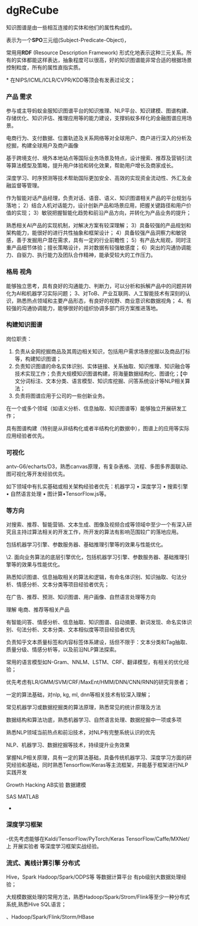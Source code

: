 # dgReCube











知识图谱是由一些相互连接的实体和他们的属性构成的。

表示为一个**SPO**三元组(Subject-Predicate-Object)，

常用用**RDF** (Resource Description Framework) 形式化地表示这种三元关系。所有的实体都能这样表达，抽象程度可以很高，好的知识图谱能非常合适的根据场景控制粒度，所有的属性直指实质。



\* 在NIPS/ICML/ICLR/CVPR/KDD等顶会有发表过论文；                            



### 产品 需求

参与或主导蚂蚁金服知识图谱平台的知识推理、NLP平台、知识建模、图谱构建、存储优化、知识评估、推理应用等的能力建设，支撑蚂蚁多样化的金融图谱应用场景。

电商行为、支付数据、位置轨迹及关系网络等对全球用户、商户进行深入的分析及挖掘，构建全球用户及商户画像

基于跨境支付、境外本地站点等国际业务场景及特点，设计搜索、推荐及营销引流等算法模型及策略，提升用户体验和转化效果，帮助用户增长及商家成长。

深度学习、时序预测等技术帮助国际更加安全、高效的实现资金流动性、外汇及金融监督等管理。





作为智能对话产品经理，负责对话、语音、语义、知识图谱相关产品的平台规划与落地；
2）结合人机对话能力，设计创新产品和场景应用，把握关键路径和用户价值的实现；
3）敏锐把握智能化趋势和前沿产品方向，并转化为产品业务的提升；



熟悉相关AI产品的实现机制，对解决方案有较深理解；
3）具备较强的产品规划和架构能力，能很好的进行共性抽象和框架设计；
4）具备较强产品洞察力和敏锐感，善于发掘用户潜在需求，具有一定的行业前瞻性；
5）有产品大局观，同时注重产品细节体验；擅长策略设计，并对数据有较强敏感度；
6）突出的沟通协调能力、自驱力、执行能力及团队合作精神，能承受较大的工作压力。                            

### 格局 视角



能够独立思考，具有良好的沟通能力、判断力，可以分析和拆解产品中的问题并转化为AI和机器学习实际问题；
3、对ToB、产业互联网、人工智能技术有深刻的认识，熟悉热点领域和主要产品形态，有良好的视野、商业意识和数据视角；
4、有较强的沟通协调能力，能够很好的组织协调多部门将方案推进落地。                            

### 构建知识图谱

岗位职责：
1.	负责从全网挖掘商品及其周边相关知识，包括用户需求场景挖掘以及商品打标等，构建知识图谱；
2.	负责知识图谱的命名实体识别、实体链接、关系抽取、知识推理、知识融合等技术实现工作；负责大规模知识图谱构建，将海量数据结构化、图谱化；【中文分词标注、文本分类、语言模型、知识库挖掘、问答系统设计等NLP相关算法；
3.	负责将图谱应用于公司的一些创新业务。

在一个或多个领域（如语义分析、信息抽取、知识图谱等）能够独立开展研发工作；

具有图谱构建（特别是从非结构化或者半结构化的数据中），图谱上的应用等实际应用经验者优先。                            



### 可视化

antv-G6/echarts/D3，熟悉canvas原理，有复杂表格、流程、多图多界面联动、图可视化等开发经验优先。

如下领域中有扎实基础或相关架构经验者优先：机器学习 • 深度学习 •  搜索引擎 • 自然语言处理 • 图计算•TensorFlow.js等。                            



### 等方向

 对搜索、推荐、智能营销、文本生成、图像及视频合成等领域中至少一个有深入研究且主持过算法相关的开发工作，所开发的算法有影响范围较广的落地应用。



包括机器学习引擎、参数服务器、基础推理引擎等的效果与性能优化。

\2. 面向业务算法的底层引擎优化，包括机器学习引擎、参数服务器、基础推理引擎等的效果与性能优化。

熟悉知识图谱、信息抽取相关的算法和逻辑，有命名体识别、知识抽取、句法分析、情感分析、文本分类等项目经验者优先；





在广告、推荐、预测、知识图谱、用户画像、自然语言处理等方向

理解 电商、推荐等相关产品

有智能问答、情感分析、信息抽取、知识图谱、自动摘要、新词发现、命名实体识别、句法分析、文本分类、文本相似度等项目经验者优先

负责知乎文本质量标签和内容标签体系建设，括但不限于：文本分类和Tag抽取、质量分级、情感分析等，以及前沿NLP算法探索。 

常用的语言模型如N-Gram、NNLM、LSTM、CRF、翻译模型，有相关的优化经验；

优先考虑有LR/GMM/SVM/CRF/MaxEnt/HMM/DNN/CNN/RNN的研究背景者；

一定的算法基础，对nlp, kg, ml, dnn等相关技术有较深入理解；

常见机器学习或数据挖掘类的算法原理，熟悉常见的统计原理及方法

数据结构和算法功底，熟悉机器学习、自然语言处理、数据挖掘中一项或多项

熟悉NLP领域当前热点和前沿技术，对NLP有完整系统认识的优先

NLP、机器学习、数据挖掘等技术，持续提升业务效果

掌握NLP相关原理，具有一定的算法基础，具备传统机器学习、深度学习方面的研究经验和基础，同时熟悉Tensorflow/Keras等主流框架，并能基于框架进行NLP实践开发







Growth	Hacking AB实验 数据建模

SAS	MATLAB	

+

### 深度学习框架

-优先考虑能够在Kaldi/TensorFlow/PyTorch/Keras  TensorFlow/Caffe/MXNet/ 上 开展实验者  等深度学习框架实战经验。                            





### 流式、离线计算引擎 分布式 

Hive，Spark  Hadoop/Spark/ODPS等 等数据计算平台  有pb级别大数据处理经验；

大规模数据处理的常用方法，熟悉Hadoop/Spark/Strom/Flink等至少一种分布式系统,熟悉Hive SQL语言；



、Hadoop/Spark/Flink/Storm/HBase